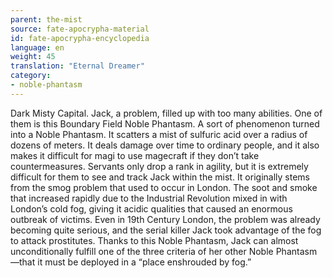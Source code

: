 ```yaml
---
parent: the-mist
source: fate-apocrypha-material
id: fate-apocrypha-encyclopedia
language: en
weight: 45
translation: "Eternal Dreamer"
category:
- noble-phantasm
---
```


Dark Misty Capital. Jack, a problem, filled up with too many abilities. One of them is this Boundary Field Noble Phantasm. A sort of phenomenon turned into a Noble Phantasm. It scatters a mist of sulfuric acid over a radius of dozens of meters. It deals damage over time to ordinary people, and it also makes it difficult for magi to use magecraft if they don’t take countermeasures. Servants only drop a rank in agility, but it is extremely difficult for them to see and track Jack within the mist.
It originally stems from the smog problem that used to occur in London. The soot and smoke that increased rapidly due to the Industrial Revolution mixed in with London’s cold fog, giving it acidic qualities that caused an enormous outbreak of victims.
Even in 19th Century London, the problem was already becoming quite serious, and the serial killer Jack took advantage of the fog to attack prostitutes.
Thanks to this Noble Phantasm, Jack can almost unconditionally fulfill one of the three criteria of her other Noble Phantasm—that it must be deployed in a “place enshrouded by fog.”
